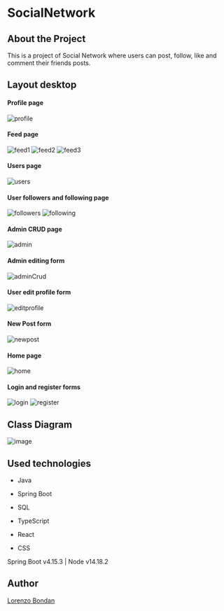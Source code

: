 # SocialNetwork

## About the Project

This is a project of Social Network where users can post, follow, like and comment their friends posts.

## Layout desktop

#### Profile page
![profile](https://github.com/LorenzoBondan/SocialNetwork/assets/105743965/db0c85ec-9e48-4abe-a172-20b496399648)

#### Feed page
![feed1](https://github.com/LorenzoBondan/SocialNetwork/assets/105743965/9226f580-e2cf-483a-a521-066dab96080d)
![feed2](https://github.com/LorenzoBondan/SocialNetwork/assets/105743965/ce4e75bd-d663-4cfd-8669-a5187e05e325)
![feed3](https://github.com/LorenzoBondan/SocialNetwork/assets/105743965/bf5ac103-db61-4e4c-9faf-09b91175162d)

#### Users page
![users](https://github.com/LorenzoBondan/SocialNetwork/assets/105743965/91dcebf8-9741-4561-a09a-858578446bc8)

#### User followers and following page
![followers](https://github.com/LorenzoBondan/SocialNetwork/assets/105743965/201cad30-8f63-4895-b256-0c4c605c40b3)
![following](https://github.com/LorenzoBondan/SocialNetwork/assets/105743965/d0cb3d2b-db5e-4949-8992-2b0897a5b065)

#### Admin CRUD page
![admin](https://github.com/LorenzoBondan/SocialNetwork/assets/105743965/22feb7db-0edd-4ce3-a735-1e93e6c9b68b)

#### Admin editing form
![adminCrud](https://github.com/LorenzoBondan/SocialNetwork/assets/105743965/6a758d75-7252-48b1-a754-02708b09164d)

#### User edit profile form
![editprofile](https://github.com/LorenzoBondan/SocialNetwork/assets/105743965/14d4023d-27c1-4e3b-931b-1b8fdf2d1a76)

#### New Post form
![newpost](https://github.com/LorenzoBondan/SocialNetwork/assets/105743965/a3cd95bd-6364-484b-a221-1a12ebb1290c)

#### Home page
![home](https://github.com/LorenzoBondan/SocialNetwork/assets/105743965/4ebfc970-87cf-49b1-badd-539a27a55b98)

#### Login and register forms
![login](https://github.com/LorenzoBondan/SocialNetwork/assets/105743965/1aecd7e2-c0de-417c-a854-72bde6bd119a)
![register](https://github.com/LorenzoBondan/SocialNetwork/assets/105743965/f706ea94-1039-4134-8001-db55282c1937)


## Class Diagram

![image](https://github.com/LorenzoBondan/SocialNetwork/assets/105743965/fddda630-8923-4782-8ded-e2e6100c28a3)

## Used technologies

- Java
- Spring Boot
- SQL

- TypeScript
- React
- CSS

Spring Boot v4.15.3 | Node v14.18.2

## Author

[Lorenzo Bondan](HTTPS://WWW.LINKEDIN.COM/IN/LORENZO-BONDAN-108B42236)
